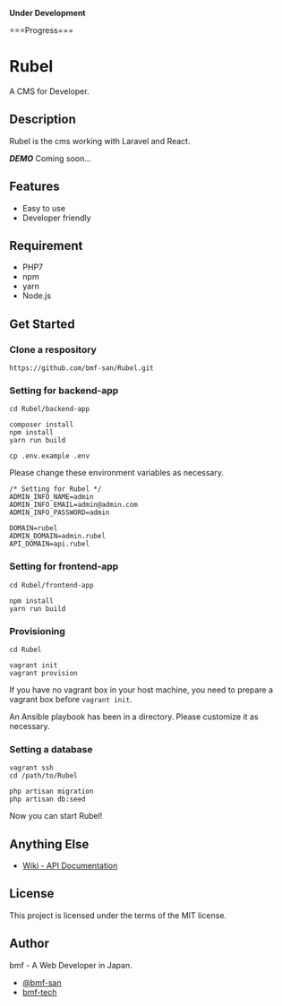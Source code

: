 **Under Development**

===Progress===


# Rubel
A CMS for Developer.

## Description
Rubel is the cms working with Laravel and React.

***DEMO***
Coming soon...

## Features
+ Easy to use
+ Developer friendly

## Requirement
+ PHP7
+ npm
+ yarn
+ Node.js

## Get Started

### Clone a respository
```
https://github.com/bmf-san/Rubel.git
```

### Setting for backend-app
```
cd Rubel/backend-app

composer install
npm install
yarn run build

cp .env.example .env
```

Please change these environment variables as necessary.

```
/* Setting for Rubel */
ADMIN_INFO_NAME=admin
ADMIN_INFO_EMAIL=admin@admin.com
ADMIN_INFO_PASSWORD=admin

DOMAIN=rubel
ADMIN_DOMAIN=admin.rubel
API_DOMAIN=api.rubel
```

### Setting for frontend-app

```
cd Rubel/frontend-app

npm install
yarn run build
```

### Provisioning

```
cd Rubel

vagrant init
vagrant provision
```

If you have no vagrant box in your host machine, you need to prepare a vagrant box before `vagrant init`.

An Ansible playbook has been in a directory. 
Please customize it as necessary.

### Setting a database

```
vagrant ssh
cd /path/to/Rubel

php artisan migration
php artisan db:seed
```

Now you can start Rubel!

## Anything Else
+ [Wiki - API Documentation](https://github.com/bmf-san/laravel-react-blog-boilerplate/wiki/API-Documentation)

## License
This project is licensed under the terms of the MIT license.

## Author
bmf - A Web Developer in Japan.

+ [@bmf-san](https://twitter.com/bmf_san)
+ [bmf-tech](http://bmf-tech.com/)

